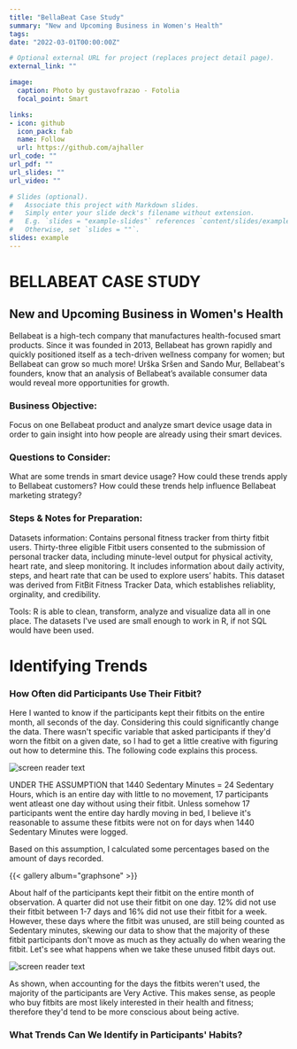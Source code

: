 ```yaml
---
title: "BellaBeat Case Study"
summary: "New and Upcoming Business in Women's Health"
tags:
date: "2022-03-01T00:00:00Z"

# Optional external URL for project (replaces project detail page).
external_link: ""

image:
  caption: Photo by gustavofrazao - Fotolia
  focal_point: Smart

links:
- icon: github
  icon_pack: fab
  name: Follow
  url: https://github.com/ajhaller
url_code: ""
url_pdf: ""
url_slides: ""
url_video: ""

# Slides (optional).
#   Associate this project with Markdown slides.
#   Simply enter your slide deck's filename without extension.
#   E.g. `slides = "example-slides"` references `content/slides/example-slides.md`.
#   Otherwise, set `slides = ""`.
slides: example
---
```


# BELLABEAT CASE STUDY

## New and Upcoming Business in Women's Health
Bellabeat is a high-tech company that manufactures health-focused smart products. Since it was founded in 2013, Bellabeat has grown rapidly and quickly positioned itself as a tech-driven wellness company for women; but Bellabeat can grow so much more! Urška Sršen and Sando Mur, Bellabeat's founders, know that an analysis of Bellabeat’s available consumer data would reveal more opportunities for growth.

### Business Objective:
Focus on one Bellabeat product and analyze smart device usage data in order to gain insight into how people are already using their smart devices.

### Questions to Consider:
What are some trends in smart device usage?
How could these trends apply to Bellabeat customers?
How could these trends help influence Bellabeat marketing strategy?

### Steps & Notes for Preparation:
Datasets information: Contains personal fitness tracker from thirty fitbit users. Thirty-three eligible Fitbit users consented to the submission of personal tracker data, including minute-level output for physical activity, heart rate, and sleep monitoring. It includes information about daily activity, steps, and heart rate that can be used to explore users’ habits. This dataset was derived from FitBit Fitness Tracker Data, which establishes reliablity, orginality, and credibility.

Tools: R is able to clean, transform, analyze and visualize data all in one place. The datasets I've used are small enough to work in R, if not SQL would have been used.

# Identifying Trends
### How Often did Participants Use Their Fitbit?

Here I wanted to know if the participants kept their fitbits on the entire month, all seconds of the day. Considering this could significantly change the data. There wasn't specific variable that asked participants if they'd worn the fitbit on a given date, so I had to get a little creative with figuring out how to determine this. The following code explains this process.

![screen reader text](trends.jpg "")

UNDER THE ASSUMPTION that 1440 Sedentary Minutes = 24 Sedentary Hours, which is an entire day with little to no movement, 17 participants went atleast one day without using their fitbit. Unless somehow 17 participants went the entire day hardly moving in bed, I believe it's reasonable to assume these fitbits were not on for days when 1440 Sedentary Minutes were logged.

Based on this assumption, I calculated some percentages based on the amount of days recorded.

{{< gallery album="graphsone" >}}

About half of the participants kept their fitbit on the entire month of observation. A quarter did not use their fitbit on one day. 12% did not use their fitbit between 1-7 days and 16% did not use their fitbit for a week. However, these days where the fitbit was unused, are still being counted as Sedentary minutes, skewing our data to show that the majority of these fitbit participants don't move as much as they actually do when wearing the fitbit. Let's see what happens when we take these unused fitbit days out.

![screen reader text](Intensity.jpg "")

As shown, when accounting for the days the fitbits weren't used, the majority of the participants are Very Active. This makes sense, as people who buy fitbits are most likely interested in their health and fitness; therefore they'd tend to be more conscious about being active.

### What Trends Can We Identify in Participants' Habits?

